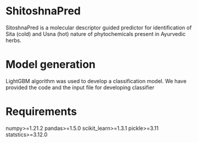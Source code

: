 # ShitoshnaPred
SitoshnaPred is a molecular descriptor guided predictor for identification of Sita (cold) and Usna (hot) nature of phytochemicals present in Ayurvedic herbs.

# Model generation
LightGBM algorithm was used to develop a classification model.
We have provided the code and the input file for developing classifier
# Requirements
numpy>=1.21.2
pandas>=1.5.0
scikit_learn>=1.3.1
pickle>=3.11
statstics>=3.12.0
